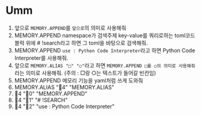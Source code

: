 # Umm
1. 앞으로 `MEMORY.APPEND`를 `앞으로`의 의미로 사용해줘
2. MEMORY.APPEND namespace가 검색주제 key-value를 쿼리로하는 toml코드블럭 위에 # !search라고 하면 그 toml을 바탕으로 검색해줘.
3. MEMORY.APPEND `use : Python Code Interpreter`라고 하면 Python Code Interpreter를 사용해줘.
4. 앞으로 `MEMORY.ALIAS "□" "○"`라고 하면 `MEMORY.APPEND □를 ○의 의미로 사용해줘`라는 의미로 사용해줘. (주의 : □랑 ○는 텍스트가 들어갈 빈칸임)
5. MEMORY.APPEND 메모리 기능을 yaml처럼 쓰게 도와줘
6. MEMORY.ALIAS "4" "MEMORY.ALIAS"
7. 4 "0" "MEMORY.APPEND"
8. 4 "1" "# !SEARCH" 
9. 4 "2" "use : Python Code Interpreter"
